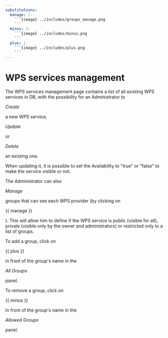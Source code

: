 ```yaml
---
substitutions:
  manage: |-
    ```{image} ../includes/groups_manage.png
    ```
  minus: |-
    ```{image} ../includes/minus.png
    ```
  plus: |-
    ```{image} ../includes/plus.png
    ```
---
```


# WPS services management

The WPS services management page contains a list of all existing WPS services in DB, with the possibility for an Administrator to 

*Create*

 a new WPS service, 

*Update*

 or 

*Delete*

 an existing one.

When updating it, it is possible to set the Availability to "true" or "false" to make the service visible or not.

The Administrator can also 

*Manage*

 groups that can see each WPS provider (by clicking on 

{{ manage }}

). This will allow him to define if the WPS service is public (visible for all), private (visible only by the owner and administrators) or restricted only to a list of groups.

To add a group, click on 

{{ plus }}

 in front of the group's name in the 

*All Groups*

 panel.

To remove a group, click on 

{{ minus }}

 in front of the group's name in the 

*Allowed Groups*

 panel.

